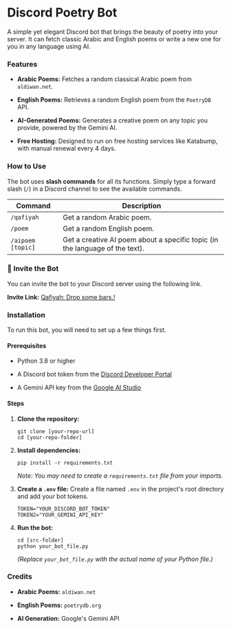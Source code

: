 # Discord Poetry Bot

A simple yet elegant Discord bot that brings the beauty of poetry into your server. It can fetch classic Arabic and English poems or write a new one for you in any language using AI.

### Features

* **Arabic Poems:** Fetches a random classical Arabic poem from `aldiwan.net`.

* **English Poems:** Retrieves a random English poem from the `PoetryDB` API.

* **AI-Generated Poems:** Generates a creative poem on any topic you provide, powered by the Gemini AI.

* **Free Hosting:** Designed to run on free hosting services like Katabump, with manual renewal every 4 days.

### How to Use

The bot uses **slash commands** for all its functions. Simply type a forward slash (`/`) in a Discord channel to see the available commands.

| Command | Description                                                                  | 
 | ----- |------------------------------------------------------------------------------| 
| `/qafiyah` | Get a random Arabic poem.                                                    | 
| `/poem` | Get a random English poem.                                                   | 
| `/aipoem [topic]` | Get a creative AI poem about a specific topic (in the language of the text). | 

### 🔗 Invite the Bot

You can invite the bot to your Discord server using the following link.

**Invite Link:**
[Qafiyah: Drop some bars.!](https://discord.com/oauth2/authorize?client_id=1400298955467788399&permissions=1689659461987392&integration_type=0&scope=bot+applications.commands)

### Installation

To run this bot, you will need to set up a few things first.

#### Prerequisites

* Python 3.8 or higher

* A Discord bot token from the [Discord Developer Portal](https://discord.com/developers/applications)

* A Gemini API key from the [Google AI Studio](https://aistudio.google.com/)

#### Steps

1. **Clone the repository:**

   ```
   git clone [your-repo-url]
   cd [your-repo-folder]
   
   ```

2. **Install dependencies:**

   ```
   pip install -r requirements.txt
   
   ```

   *Note: You may need to create a `requirements.txt` file from your imports.*

3. **Create a `.env` file:**
   Create a file named `.env` in the project's root directory and add your bot tokens.

   ```
   TOKEN="YOUR_DISCORD_BOT_TOKEN"
   TOKEN2="YOUR_GEMINI_API_KEY"
   
   ```

4. **Run the bot:**

   ```
   cd [src-folder]
   python your_bot_file.py
   
   ```

   *(Replace `your_bot_file.py` with the actual name of your Python file.)*

### Credits

* **Arabic Poems:** `aldiwan.net`

* **English Poems:** `poetrydb.org`

* **AI Generation:** Google's Gemini API
